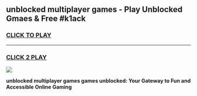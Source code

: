 
## unblocked multiplayer games - Play Unblocked Gmaes & Free #k1ack
<h3>
<a href="https://news.freeplayer.one?title=unblocked_multiplayer_games&ref=26F">CLICK TO PLAY</a></h3>
<hr>

<h3>
<a href="https://news.freeplayer.one?title=unblocked_multiplayer_games&ref=26F">CLICK 2 PLAY</a>
  
</h3>

<a href="https://news.freeplayer.one?title=unblocked_multiplayer_games&ref=26F/"><img src="https://clearcache.store/games.png"></a>


**unblocked multiplayer games games unblocked: Your Gateway to Fun and Accessible Online Gaming**
